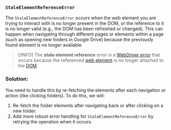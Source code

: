 ### `StaleElementReferenceError`
The `StaleElementReferenceError` occurs when the web element you are trying to interact with is no longer present in the DOM, or the reference to it is no longer valid (e.g., the DOM has been refreshed or changed).
This can happen when navigating through different pages or elements within a page (such as opening new folders in Google Drive) because the previously found element is no longer available

> [!INFO] The **stale element reference** error is a [WebDriver error](https://developer.mozilla.org/en-US/docs/Web/WebDriver/Errors) that occurs because the referenced [web element](https://developer.mozilla.org/en-US/docs/Web/WebDriver/WebElement "This is a link to an unwritten page") is no longer attached to the [DOM](https://developer.mozilla.org/en-US/docs/Glossary/DOM).
### Solution:
You need to handle this by re-fetching the elements after each navigation or action (like clicking folders). To do this, we will:
1. Re-fetch the folder elements after navigating back or after clicking on a new folder.
2. Add more robust error handling for `StaleElementReferenceError` by retrying the operation when it occurs.